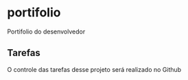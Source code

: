 # portifolio
Portifolio do desenvolvedor

## Tarefas
 
O controle das tarefas desse projeto será  realizado no Github